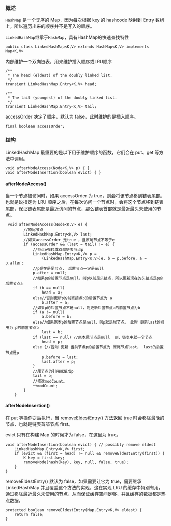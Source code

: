 ### 概述

 `HashMap` 是一个无序的 Map，因为每次根据 key 的 hashcode 映射到 Entry 数组上，所以遍历出来的顺序并不是写入的顺序。
 
 `LinkedHashMap`继承于`HashMap`，具有HashMap的快速查找特性
 ```
 public class LinkedHashMap<K,V> extends HashMap<K,V> implements Map<K,V>
 ```
 内部维护一个双向链表，用来维护插入顺序或LRU顺序
 ``` 
 /**
  * The head (eldest) of the doubly linked list.
  */
 transient LinkedHashMap.Entry<K,V> head;
 
 /**
  * The tail (youngest) of the doubly linked list.
  */
 transient LinkedHashMap.Entry<K,V> tail;
 ```
accessOrder 决定了顺序，默认为 false，此时维护的是插入顺序。
``` 
final boolean accessOrder;
```
 
 ### 结构
  LinkedHashMap 最重要的是以下用于维护顺序的函数，它们会在 put、get 等方法中调用。
  ``` 
  void afterNodeAccess(Node<K,V> p) { }
  void afterNodeInsertion(boolean evict) { }
  ```
 ####  afterNodeAccess()
 
 当一个节点被访问时，如果 accessOrder 为 true，则会将该节点移到链表尾部。也就是说指定为 LRU 顺序之后，在每次访问一个节点时，会将这个节点移到链表尾部，保证链表尾部是最近访问的节点，那么链表首部就是最近最久未使用的节点。

``` 
 void afterNodeAccess(Node<K,V> e) {
        //原尾节点
        LinkedHashMap.Entry<K,V> last;
        //如果accessOrder 是true ，且原尾节点不等于e
        if (accessOrder && (last = tail) != e) {
            //节点e强转成双向链表节点p
            LinkedHashMap.Entry<K,V> p =
                (LinkedHashMap.Entry<K,V>)e, b = p.before, a = p.after;
            //p现在是尾节点， 后置节点一定是null
            p.after = null;
            //如果p的前置节点是null，则p以前是头结点，所以更新现在的头结点是p的后置节点a
            if (b == null)
                head = a;
            else//否则更新p的前直接点b的后置节点为 a
                b.after = a;
            //如果p的后置节点不是null，则更新后置节点a的前置节点为b
            if (a != null)
                a.before = b;
            else//如果原本p的后置节点是null，则p就是尾节点。 此时 更新last的引用为 p的前置节点b
                last = b;
            if (last == null) //原本尾节点是null  则，链表中就一个节点
                head = p;
            else {//否则 更新 当前节点p的前置节点为 原尾节点last， last的后置节点是p
                p.before = last;
                last.after = p;
            }
            //尾节点的引用赋值成p
            tail = p;
            //修改modCount。
            ++modCount;
        }
    }
```

#### afterNodeInsertion()

在 put 等操作之后执行，当 removeEldestEntry() 方法返回 true 时会移除最晚的节点，也就是链表首部节点 first。

evict 只有在构建 Map 的时候才为 false，在这里为 true。
``` 
void afterNodeInsertion(boolean evict) { // possibly remove eldest
    LinkedHashMap.Entry<K,V> first;
    if (evict && (first = head) != null && removeEldestEntry(first)) {
        K key = first.key;
        removeNode(hash(key), key, null, false, true);
    }
}
```
removeEldestEntry() 默认为 false，如果需要让它为 true，需要继承 LinkedHashMap 并且覆盖这个方法的实现，这在实现 LRU 的缓存中特别有用，通过移除最近最久未使用的节点，从而保证缓存空间足够，并且缓存的数据都是热点数据。
```
protected boolean removeEldestEntry(Map.Entry<K,V> eldest) {
    return false;
}
```






